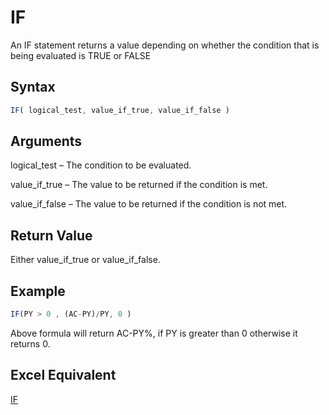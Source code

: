 # IF

An IF statement returns a value depending on whether the condition that is being evaluated is TRUE or FALSE

## Syntax

```javascript
IF( logical_test, value_if_true, value_if_false )
```

## Arguments

logical\_test – The condition to be evaluated.

value\_if\_true – The value to be returned if the condition is met.

value\_if\_false – The value to be returned if the condition is not met.

## Return Value

Either value\_if\_true or value\_if\_false.

## Example

```javascript
IF(PY > 0 , (AC-PY)/PY, 0 )
```

Above formula will return AC-PY%, if PY is greater than 0 otherwise it returns 0.

## Excel Equivalent

[IF](https://support.microsoft.com/en-us/office/if-function-69aed7c9-4e8a-4755-a9bc-aa8bbff73be2)
